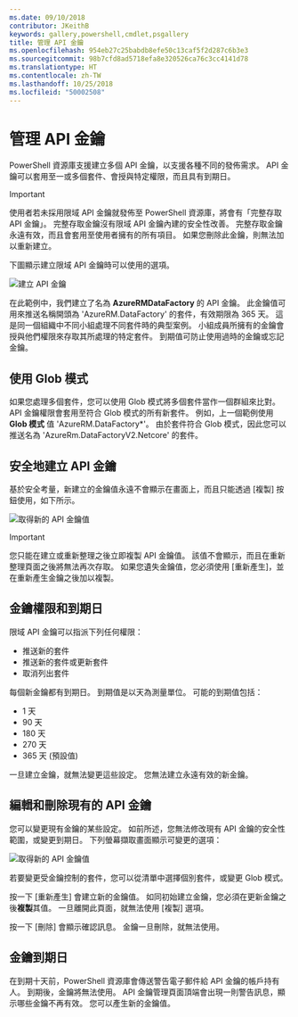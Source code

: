 ```yaml
---
ms.date: 09/10/2018
contributor: JKeithB
keywords: gallery,powershell,cmdlet,psgallery
title: 管理 API 金鑰
ms.openlocfilehash: 954eb27c25babdb8efe50c13caf5f2d287c6b3e3
ms.sourcegitcommit: 98b7cfd8ad5718efa8e320526ca76c3cc4141d78
ms.translationtype: HT
ms.contentlocale: zh-TW
ms.lasthandoff: 10/25/2018
ms.locfileid: "50002508"
---
```

# <a name="managing-api-keys"></a>管理 API 金鑰

PowerShell 資源庫支援建立多個 API 金鑰，以支援各種不同的發佈需求。 API 金鑰可以套用至一或多個套件、會授與特定權限，而且具有到期日。

> [!IMPORTANT]
> 使用者若未採用限域 API 金鑰就發佈至 PowerShell 資源庫，將會有「完整存取 API 金鑰」。 完整存取金鑰沒有限域 API 金鑰內建的安全性改善。 完整存取金鑰永遠有效，而且會套用至使用者擁有的所有項目。 如果您刪除此金鑰，則無法加以重新建立。

下圖顯示建立限域 API 金鑰時可以使用的選項。

![建立 API 金鑰](../../Images/PSGallery_KeyScoped.png)

在此範例中，我們建立了名為 **AzureRMDataFactory** 的 API 金鑰。 此金鑰值可用來推送名稱開頭為 'AzureRM.DataFactory' 的套件，有效期限為 365 天。 這是同一個組織中不同小組處理不同套件時的典型案例。 小組成員所擁有的金鑰會授與他們權限來存取其所處理的特定套件。
到期值可防止使用過時的金鑰或忘記金鑰。

## <a name="using-glob-patterns"></a>使用 Glob 模式

如果您處理多個套件，您可以使用 Glob 模式將多個套件當作一個群組來比對。 API 金鑰權限會套用至符合 Glob 模式的所有新套件。 例如，上一個範例使用 **Glob 模式** 值 'AzureRM.DataFactory*'。 由於套件符合 Glob 模式，因此您可以推送名為 'AzureRm.DataFactoryV2.Netcore' 的套件。

## <a name="create-api-keys-securely"></a>安全地建立 API 金鑰

基於安全考量，新建立的金鑰值永遠不會顯示在畫面上，而且只能透過 [複製] 按鈕使用，如下所示。

![取得新的 API 金鑰值](../../Images/PSGallery_CopyCreatedKey.png)

> [!IMPORTANT]
> 您只能在建立或重新整理之後立即複製 API 金鑰值。 該值不會顯示，而且在重新整理頁面之後將無法再次存取。 如果您遺失金鑰值，您必須使用 [重新產生]，並在重新產生金鑰之後加以複製。

## <a name="key-permissions-and-expiration"></a>金鑰權限和到期日

限域 API 金鑰可以指派下列任何權限：

- 推送新的套件
- 推送新的套件或更新套件
- 取消列出套件

每個新金鑰都有到期日。 到期值是以天為測量單位。 可能的到期值包括：

- 1 天
- 90 天
- 180 天
- 270 天
- 365 天 (預設值)

一旦建立金鑰，就無法變更這些設定。 您無法建立永遠有效的新金鑰。

## <a name="editing-and-deleting-existing-api-keys"></a>編輯和刪除現有的 API 金鑰

您可以變更現有金鑰的某些設定。 如前所述，您無法修改現有 API 金鑰的安全性範圍，或變更到期日。 下列螢幕擷取畫面顯示可變更的選項：

![取得新的 API 金鑰值](../../Images/PSGallery_EditAPIKey.png)

若要變更受金鑰控制的套件，您可以從清單中選擇個別套件，或變更 Glob 模式。

按一下 [重新產生] 會建立新的金鑰值。 如同初始建立金鑰，您必須在更新金鑰之後**複製**其值。 一旦離開此頁面，就無法使用 [複製] 選項。

按一下 [刪除] 會顯示確認訊息。 金鑰一旦刪除，就無法使用。

## <a name="key-expiration"></a>金鑰到期日

在到期十天前，PowerShell 資源庫會傳送警告電子郵件給 API 金鑰的帳戶持有人。 到期後，金鑰將無法使用。 API 金鑰管理頁面頂端會出現一則警告訊息，顯示哪些金鑰不再有效。 您可以產生新的金鑰值。

